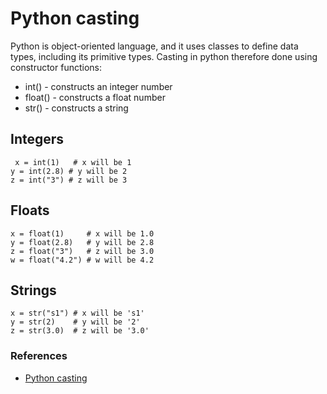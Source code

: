 # Python casting

Python is object-oriented language, and it uses classes to define data types, including its primitive types.
Casting in python therefore done using constructor functions:
* int() - constructs an integer number
* float() - constructs a float number
* str() - constructs a string

## Integers
```
 x = int(1)   # x will be 1
y = int(2.8) # y will be 2
z = int("3") # z will be 3
```
## Floats
```
x = float(1)     # x will be 1.0
y = float(2.8)   # y will be 2.8
z = float("3")   # z will be 3.0
w = float("4.2") # w will be 4.2
```
## Strings
```
x = str("s1") # x will be 's1'
y = str(2)    # y will be '2'
z = str(3.0)  # z will be '3.0' 
```

### References
 - [Python casting](https://www.w3schools.com/python/python_casting.asp)
